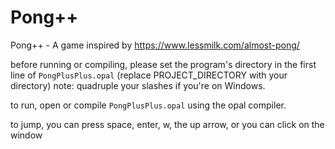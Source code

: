 # Pong++
Pong++ -  A game inspired by https://www.lessmilk.com/almost-pong/

before running or compiling, please set the program's directory in the first line of `PongPlusPlus.opal` (replace PROJECT_DIRECTORY with your directory) note: quadruple your slashes if you're on Windows.

to run, open or compile `PongPlusPlus.opal` using the opal compiler.

to jump, you can press space, enter, w, the up arrow, or you can click on the window
